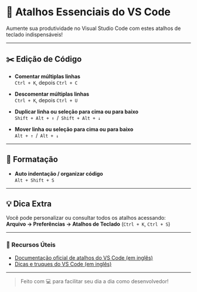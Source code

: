 


# 📘 Atalhos Essenciais do VS Code

Aumente sua produtividade no Visual Studio Code com estes atalhos de teclado indispensáveis!

---

## ✂️ Edição de Código

- **Comentar múltiplas linhas**  
  `Ctrl + K`, depois `Ctrl + C`

- **Descomentar múltiplas linhas**  
  `Ctrl + K`, depois `Ctrl + U`

- **Duplicar linha ou seleção para cima ou para baixo**  
  `Shift + Alt + ↑` / `Shift + Alt + ↓`

- **Mover linha ou seleção para cima ou para baixo**  
  `Alt + ↑` / `Alt + ↓`

---

## 🧹 Formatação

- **Auto indentação / organizar código**  
  `Alt + Shift + S`

---

## 💡 Dica Extra

Você pode personalizar ou consultar todos os atalhos acessando:  
**Arquivo → Preferências → Atalhos de Teclado** (`Ctrl + K`, `Ctrl + S`)

---

### 🔗 Recursos Úteis

- [Documentação oficial de atalhos do VS Code (em inglês)](https://code.visualstudio.com/docs/getstarted/keybindings)  
- [Dicas e truques do VS Code (em inglês)](https://code.visualstudio.com/docs/getstarted/tips-and-tricks)

---

> Feito com 💻 para facilitar seu dia a dia como desenvolvedor!
